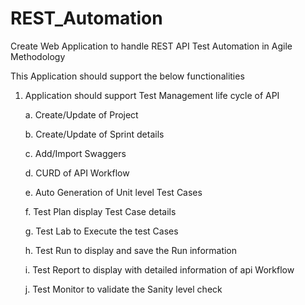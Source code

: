 # REST_Automation
Create Web Application to handle REST API Test Automation in Agile Methodology

This Application should support the below functionalities

1. Application should support Test Management life cycle of API

    a. Create/Update of Project

    b. Create/Update of Sprint details

    c. Add/Import Swaggers

    d. CURD of API Workflow

    e. Auto Generation of Unit level Test Cases

    f. Test Plan display Test Case details

    g. Test Lab to Execute the test Cases

    h. Test Run to display and save the Run information

    i. Test Report to display with detailed information of api Workflow

    j. Test Monitor to validate the Sanity level check

